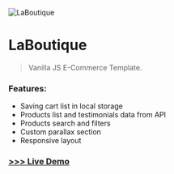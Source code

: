 ![LaBoutique](https://github.com/giusene/la-boutique/tree/main/css/img/laboutique.png)

# LaBoutique

>Vanilla JS E-Commerce Template.
### Features:
- Saving cart list in local storage 
- Products list and testimonials data from API
- Products search and filters
- Custom parallax section
- Responsive layout

### [>>> Live Demo](https://giusene.github.io/la-boutique/)

